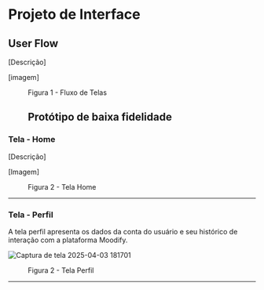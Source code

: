 
# Projeto de Interface

## User Flow

[Descrição]

[imagem]

<figure> 
    <figcaption>Figura 1 - Fluxo de Telas

## Protótipo de baixa fidelidade

</figure> 

<h3><b>Tela - Home </b></h3>
<p> [Descrição] </p>
  
[Imagem]

<figure> 
  <figcaption>Figura 2 - Tela Home
</figure> 
<hr>

<h3><b>Tela - Perfil </b></h3>
<p> A tela perfil apresenta os dados da conta do usuário e seu histórico de interação com a plataforma Moodify. </p>
  
![Captura de tela 2025-04-03 181701](https://github.com/user-attachments/assets/e5643a63-b4ce-4fe2-87dd-b955ce80912b)

<figure> 
  <figcaption>Figura 2 - Tela Perfil
</figure> 
<hr>
